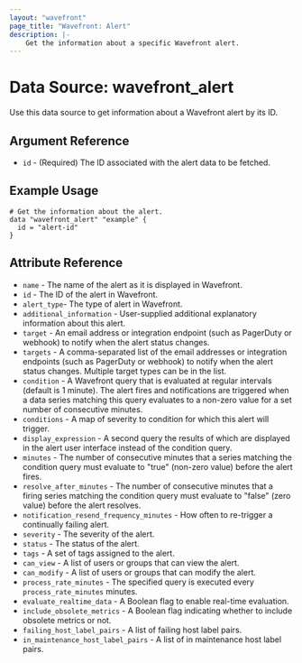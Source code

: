 ```yaml
---
layout: "wavefront"
page_title: "Wavefront: Alert"
description: |-
    Get the information about a specific Wavefront alert.
---
```


# Data Source: wavefront_alert

Use this data source to get information about a Wavefront alert by its ID.

## Argument Reference
* `id` - (Required) The ID associated with the alert data to be fetched.

## Example Usage

```hcl
# Get the information about the alert.
data "wavefront_alert" "example" {
  id = "alert-id"
}
```

## Attribute Reference

* `name` - The name of the alert as it is displayed in Wavefront.
* `id` - The ID of the alert in Wavefront.
* `alert_type`- The type of alert in Wavefront.
* `additional_information` - User-supplied additional explanatory information about this alert.
* `target` - An email address or integration endpoint (such as PagerDuty or webhook) to notify when the alert status changes.
* `targets` - A comma-separated list of the email addresses or integration endpoints (such as PagerDuty or webhook) to notify when the alert status changes. Multiple target types can be in the list.
* `condition` - A Wavefront query that is evaluated at regular intervals (default is 1 minute). The alert fires and notifications are triggered when a data series matching this query evaluates to a non-zero value for a set number of consecutive minutes.
* `conditions` - A map of severity to condition for which this alert will trigger.
* `display_expression` - A second query the results of which are displayed in the alert user interface instead of the condition query.
* `minutes` - The number of consecutive minutes that a series matching the condition query must evaluate to "true" (non-zero value) before the alert fires.
* `resolve_after_minutes` - The number of consecutive minutes that a firing series matching the condition query must evaluate to "false" (zero value) before the alert resolves.
* `notification_resend_frequency_minutes` - How often to re-trigger a continually failing alert.
* `severity` - The severity of the alert.
* `status` - The status of the alert.
* `tags` - A set of tags assigned to the alert.
* `can_view` - A list of users or groups that can view the alert.
* `can_modify` - A list of users or groups that can modify the alert.
* `process_rate_minutes` - The specified query is executed every `process_rate_minutes` minutes.
* `evaluate_realtime_data` - A Boolean flag to enable real-time evaluation.
* `include_obsolete_metrics` - A Boolean flag indicating whether to include obsolete metrics or not.
* `failing_host_label_pairs` - A list of failing host label pairs.
* `in_maintenance_host_label_pairs` - A list of in maintenance host label pairs.
